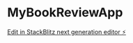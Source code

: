 # MyBookReviewApp

[Edit in StackBlitz next generation editor ⚡️](https://stackblitz.com/~/github.com/vgcman16/MyBookReviewApp)